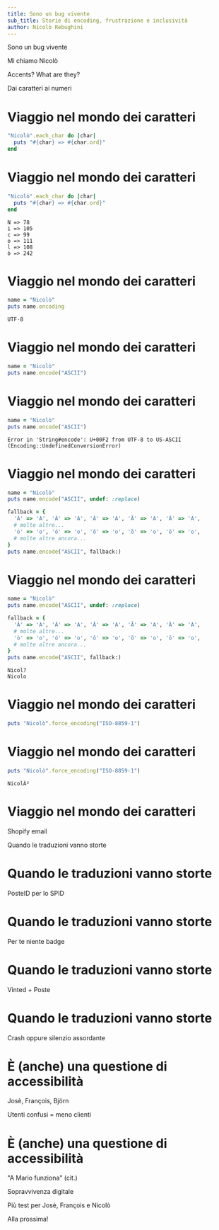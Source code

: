 ```yaml
---
title: Sono un bug vivente
sub_title: Storie di encoding, frustrazione e inclusività
author: Nicolò Rebughini
---
```

<!--
speaker_note: |
  Oggi parliamo di una questione mi perseguita fin da quando ho cominciato a usare i computer, e gradualmente ho visto sempre diventare più difficoltosa. Mi è capitato di non potermi registrare a servizi critici come PosteID per utilizzare lo SPID. In un vecchio posto di lavoro ho bloccato l'accesso con i badge all'edificio. Con Vinted non potevo depositare i pacchi presso le tabaccherie. E queste sono solo alcune delle cose che mi son successe.

  Sapete qual era sempre il problema? Mi chiamo Nicolò.
-->
<!-- jump_to_middle -->
<!-- alignment: center -->
<!-- font_size: 5-->
Sono un bug vivente
<!-- end_slide -->

<!--
speaker_note: |
  Il colpevole? Questo piccolo simbolo sopra la 'o'. Ma come può un accento creare tutti questi problemi?
-->
<!-- jump_to_middle -->
<!-- alignment: center -->
<!-- font_size: 5-->
Mi chiamo Nicolò
<!-- end_slide -->

<!--
speaker_note: |
  La risposta è semplice: i primi sistemi informatici sono stati progettati da persone che parlavano inglese. Quindi certi problemi - come la gestione degli accenti - non sono nemmeno stati considerati all'inizio. Non era cattiveria, era semplicemente che per loro il problema non esisteva.

  Quando hanno creato i primi standard per rappresentare le lettere nei computer, hanno pensato: 'Abbiamo bisogno delle lettere dalla a alla z, qualche numero, qualche simbolo. Fatto.' E per decenni ha funzionato... se parlavi e scrivevi in inglese.

  Il risultato è che ancora oggi, nel 2025, mi ritrovo a combattere con sistemi che vedono la mia 'ò' come un problema da risolvere. E la soluzione, troppo spesso, è sempre la stessa: adattarsi.
-->
<!-- jump_to_middle -->
<!-- alignment: center -->
<!-- font_size: 5-->
Accents? What are they?
<!-- end_slide -->

<!--
speaker_note: |
  Per capire cosa succede, dobbiamo pensare come funziona un computer. Per noi 'Nicolò' è semplicemente un nome. Per un computer non è altro che una sequenza di numeri:  ogni carattere, che sia minuscolo, maiuscolo o numerico ha un suo codice corrispondente.
-->
<!-- jump_to_middle -->
<!-- alignment: center -->
<!-- font_size: 5-->
Dai caratteri ai numeri
<!-- end_slide -->

<!--
speaker_note: |
  Dato che un esempio vale più di mille parole, ho preparato qualche piccolo programma per capire meglio cosa accade. Vediamo questo esempio scritto nel linguaggio di programmazione Ruby. Cosa fa questo programma? Stiamo prendendo la parola "Nicolò" e per ciascun carattere, utilizzando il metodo `each_char`, chiediamo con `puts` al computer di mostrare a video il carattere stesso e il suo codice ordinale corrispondente, usano il metodo `ord`. Niente di più.
-->
Viaggio nel mondo dei caratteri
===

<!-- alignment: center -->
<!-- font_size: 2-->
```ruby
"Nicolò".each_char do |char|
  puts "#{char} => #{char.ord}"
end
```
<!-- end_slide -->

<!--
speaker_note: |
  Vedete quel 242? Quello è il problema. Mentre N masiucola, i, c, o, l esistono nel 'vocabolario base' dei computer, quella 'ò' è stata aggiunta con un'estensione che non tutti i sistemi utilizzano in modo corretto.
-->
Viaggio nel mondo dei caratteri
===

<!-- alignment: center -->
<!-- font_size: 2-->
```ruby
"Nicolò".each_char do |char|
  puts "#{char} => #{char.ord}"
end
```
```
N => 78
i => 105
c => 99
o => 111
l => 108
ò => 242
```
<!-- end_slide -->

<!--
speaker_note: |
  Questo vocabolario base è chiamato ASCII, ed essendo una codifica a 7 bit, al massimo potrà rappresentare 128 caratteri, con codici che vanno da 0 a 127. Quel 242 è chiaramente fuori scala per questo standard. Ruby è un linguaggio moderno, e di default funziona con codifiche di caratteri moderne come Unicode, rappresentato dalla sigla UTF-8.
-->
Viaggio nel mondo dei caratteri
===

<!-- alignment: center -->
<!-- font_size: 2-->
```ruby
name = "Nicolò"
puts name.encoding
```
```
UTF-8
```
<!-- end_slide -->

<!--
speaker_note: |
  Proviamo dunque a codificare il mio nome con il set ASCII.
-->
Viaggio nel mondo dei caratteri
===

<!-- alignment: center -->
<!-- font_size: 2-->
```ruby
name = "Nicolò"
puts name.encode("ASCII")
```
<!-- end_slide -->

<!--
speaker_note: |
  Questo causerà un crash del programma, perchè effettivamente quella dannata o accentata non è inclusa in questo dizionario di base. Per aggirare il problema, invece di trattare le cose correttamente, un team pigro potrebbe utilizzare tecniche per sostituire i caratteri problematici con quelli consentiti.
-->
Viaggio nel mondo dei caratteri
===

<!-- alignment: center -->
<!-- font_size: 2-->
```ruby
name = "Nicolò"
puts name.encode("ASCII")
```
```
Error in 'String#encode': U+00F2 from UTF-8 to US-ASCII (Encoding::UndefinedConversionError)
```
<!-- end_slide -->

<!--
speaker_note: |
  Qui vediamo come possiamo fornire una tabella di ripiego dove specifichiamo come gestire questi problemi, evitare i crash e convertire i caratteri in qualcosa che assomiglia a quello di origine.
-->
Viaggio nel mondo dei caratteri
===

<!-- alignment: center -->
<!-- font_size: 2-->
```ruby
name = "Nicolò"
puts name.encode("ASCII", undef: :replace)

fallback = {
  'À' => 'A', 'Á' => 'A', 'Â' => 'A', 'Ã' => 'A', 'Ä' => 'A',
  # molte altre...
  'ò' => 'o', 'ó' => 'o', 'ô' => 'o', 'õ' => 'o', 'ö' => 'o',
  # molte altre ancora...
}
puts name.encode("ASCII", fallback:)
```
<!-- end_slide -->

<!--
speaker_note: |
  E fu così, che il mio nome divenne Nicol punto di domanda oppure Nicolo.

  Per mancanza di tempo, o per pigrizia, questo viene considerato sufficiente. Dato che sento già le persone nei commenti che dicono "eh mi piacerebbe, ma devo integrarmi con servizi dell'età della pietra e non posso fare altrimenti", a loro dico: "lo so, purtroppo ci son passato anch'io". Con certi sistemi giurassici certe cose sono inevitabili.
-->
Viaggio nel mondo dei caratteri
===

<!-- alignment: center -->
<!-- font_size: 2-->
```ruby
name = "Nicolò"
puts name.encode("ASCII", undef: :replace)

fallback = {
  'À' => 'A', 'Á' => 'A', 'Â' => 'A', 'Ã' => 'A', 'Ä' => 'A',
  # molte altre...
  'ò' => 'o', 'ó' => 'o', 'ô' => 'o', 'õ' => 'o', 'ö' => 'o',
  # molte altre ancora...
}
puts name.encode("ASCII", fallback:)
```
```
Nicol?
Nicolo
```
<!-- end_slide -->

<!--
speaker_note: |
  Ma la storia non finisce qui. Perché a volte non sparisce semplicemente l'accento - a volte succedono cose ancora più strane. Vi ricordate che vi ho detto che ogni carattere ha un numero? Bene, quando mi iscrivevo agli esami dell'università invece succedeva questo
-->
Viaggio nel mondo dei caratteri
===

<!-- alignment: center -->
<!-- font_size: 2-->
```ruby
puts "Nicolò".force_encoding("ISO-8859-1")
```
<!-- end_slide -->

<!--
speaker_note: |
  Da qualche parte, il mio nome codificato correttamente in Unicode è stato interpretato come se fosse scritto con un altra codifica, e il risultato è decisamente non il mio nome. È come se avessi chiesto a qualcuno di leggere una parola italiana usando la pronuncia inglese.
-->
Viaggio nel mondo dei caratteri
===

<!-- alignment: center -->
<!-- font_size: 2-->
```ruby
puts "Nicolò".force_encoding("ISO-8859-1")
```
```
NicolÃ²
```
<!-- end_slide -->

<!--
speaker_note: |
  Sempre sulla stessa onda, questa è un' email di un noto servizio dove addirittura la o accentata è diventata radice-quadrata-minore-uguale.
-->
Viaggio nel mondo dei caratteri
===

<!-- jump_to_middle -->
<!-- alignment: center -->
Shopify email
<!-- end_slide -->

<!--
speaker_note: |
  Ora che abbiamo capito cosa succede 'sotto il cofano', torniamo agli scenari che ho descritto all'inizio. Perché questi non sono solo problemi tecnici - diventano vere e proprie barriere all'accessibilità.
-->
<!-- jump_to_middle -->
<!-- alignment: center -->
<!-- font_size: 5-->
Quando le traduzioni vanno storte
<!-- end_slide -->

<!--
speaker_note: |
  Pensate all'ironia: un servizio dello Stato italiano che non riesce a gestire nomi italiani! Agli albori del servizio ho cercato più volte di effettuare la procedura presso gli uffici postali per ottenere questa identità digitale, ma gli operatori non capivano perchè non potessero proseguire con la procedura. Nella confusione, mi diedero appuntamento con la direzione dell'ufficio, ma anche in questo caso nulla di fatto. Risultato? Almeno quattro ore perse, e ora uso un fornitore diverso per lo SPID. Spero che nel frattempo abbiano risolto questi problemi.
-->
Quando le traduzioni vanno storte
===
<!-- jump_to_middle -->
<!-- alignment: center -->
<!-- font_size: 5-->
PosteID per lo SPID
<!-- end_slide -->

<!--
speaker_note: |
  Il badge dell'ufficio è stato il più spettacolare. Un collega inserisce il mio nome nel sistema per associarlo a un badge specifico e... crash totale. Il gestionale non riusciva più nemmeno a ripartire. Abbiamo dovuto ripristinare il backup del giorno precendente, prima che il virus dell'accento infettasse il database. Un singolo carattere accentato che ha mandato KO l'intero sistema di accesso dell'edificio.
-->
Quando le traduzioni vanno storte
===
<!-- jump_to_middle -->
<!-- alignment: center -->
<!-- font_size: 5-->
Per te niente badge
<!-- end_slide -->

<!--
speaker_note: |
  Con Vinted è stato più sottile ma altrettanto frustrante. Io vendo, e per evitare le code alle poste porto i pacchi in tabaccheria. Il sistema genera dei QR che devono poi essere scansionati, ma le etichette con il mio nome come mittente non venivano lette dal terminale della tabaccheria. Non un errore, non un crash crash - semplicemente il sistema non reagiva. Dopo diversi giorni di infruttuose discussioni con il supporto di Vinted, ho deciso di menomare il mio nome e impostare Nicolo come mittente. Indovinate pure chi può portare i pacchi in tabaccheria. Comincio a vedere uno schema...
-->
Quando le traduzioni vanno storte
===
<!-- jump_to_middle -->
<!-- alignment: center -->
<!-- font_size: 5-->
Vinted + Poste
<!-- end_slide -->

<!--
speaker_note: |
  Questi episodi evidenziano bene la dualità del problema: a volte è un silenzioso "non funziona e basta", altre volte è un crash spettacolare. In entrambi i casi, la soluzione è sempre la stessa: rimuovi il carattere illegale e tutto torna a funzionare.
-->
Quando le traduzioni vanno storte
===
<!-- jump_to_middle -->
<!-- alignment: center -->
<!-- font_size: 5-->
Crash oppure silenzio assordante
<!-- end_slide -->

<!--
speaker_note: |
  Ma non è solo un problema nostro italiano. Questo bug colpisce mezzo mondo, e quando dico mezzo mondo, non esagero.

  José, nome spagnolo comunissimo, non riesce a prenotare voli online perché il sistema della compagnia aerea interpreta la 'é' come carattere non valido. François scopre che il sistema della sua banca ha trasformato il suo nome in 'Francois' - senza cediglia - e ora non riesce più ad accedere al conto perché il nome sulla carta d'identità non corrisponde. Björn in Svezia, non può registrarsi a un servizio di streaming perché quei due puntini sulla o non sono validi. Non oso nemmeno immaginare chi usa sistemi con caratteri cinesi, giapponesi o arabi.
-->
È (anche) una questione di accessibilità
===
<!-- jump_to_middle -->
<!-- alignment: center -->
<!-- font_size: 5-->
Josè, François, Björn
<!-- end_slide -->

<!--
speaker_note: |
  Cosa significa questo per le aziende? Potenzialmente clienti che abbandonano il carrello perché non riescono a completare la registrazione. Call center che devono gestire chiamate di persone confuse la cui risoluzione non è semplice finchè non salta fuori il problema dell'accento.
-->
<!-- jump_to_middle -->
<!-- alignment: center -->
<!-- font_size: 5-->
Utenti confusi = meno clienti
<!-- end_slide -->

<!--
speaker_note: |
  Il vero problema è che quando si sviluppa software, si testa sempre con gli stessi dati finti. 'John Smith', 'Mario Rossi', 'Anna Bianchi'. Dati puliti, perfetti, che esistono nel mondo reale, ma non sono i soli. A meno di essere Josè, François o Nicolò, non testeremmo mai questi dati. Quindi ogni volta che incontrate un form che non accetta il vostro nome, ricordatevi: non è colpa vostra. Da qualche parte nella catena di software sottostanti, c'è sicuramente una parte che è stata scritta da qualcuno che non ha mai pensato che il mondo fosse più complicato di 'Mario Rossi', oppure che non viene mai aggiornata dal 1970.
-->
È (anche) una questione di accessibilità
===
<!-- jump_to_middle -->
<!-- alignment: center -->
<!-- font_size: 5-->
"A Mario funziona" (cit.)
<!-- end_slide -->

<!--
speaker_note: |
  Cosa abbiamo imparato oggi? Che dietro ogni 'errore nel campo nome' potrebbe esserci una storia di encoding, di sistemi che non si parlano o di sviluppatori impotenti davanti a pachidermi non aggiornati.

  La prossima volta che vedete qualcuno che scrive il proprio nome senza accenti, senza apostrofi, senza caratteri speciali - ora sapete perché. Non è pigrizia, non è disattenzione. È sopravvivenza digitale.
-->
<!-- jump_to_middle -->
<!-- alignment: center -->
<!-- font_size: 5-->
Sopravvivenza digitale
<!-- end_slide -->

<!--
speaker_note: |
  E se siete tra quelli che sviluppano software, per favore: testate con nomi veri. Mettete dentro qualche José, qualche François, qualche Nicolò. Non costano niente, ma possono evitare utenti confusi, clienti persi o addirittura backup da ripristinare.
-->
<!-- jump_to_middle -->
<!-- alignment: center -->
<!-- font_size: 5-->
Più test per Josè, François e Nicolò
<!-- end_slide -->

<!--
speaker_note: |
  Io intanto continuo la mia battaglia quotidiana armato di o accentata e determinazione. E voi? Avete mai avuto problemi simili con i vostri nomi? Scrivetelo nei commenti - sono curioso di scoprire quanti altri 'bug viventi' ci sono là fuori.

  Ci vediamo al prossimo video, e ricordate: il vostro nome è perfetto così com'è. Sono i computer che devono adattarsi.
-->
<!-- jump_to_middle -->
<!-- alignment: center -->
<!-- font_size: 5-->
Alla prossima!
<!-- end_slide -->
